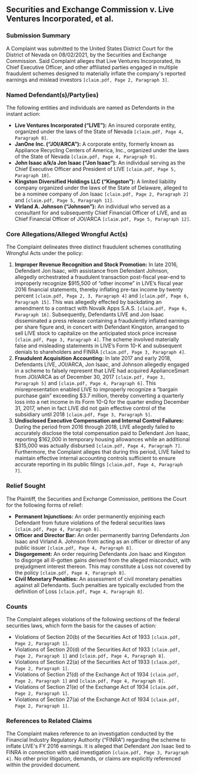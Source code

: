## Securities and Exchange Commission v. Live Ventures Incorporated, et al.
### Submission Summary

A Complaint was submitted to the United States District Court for the District of Nevada on 08/02/2021, by the Securities and Exchange Commission. Said Complaint alleges that Live Ventures Incorporated, its Chief Executive Officer, and other affiliated parties engaged in multiple fraudulent schemes designed to materially inflate the company's reported earnings and mislead investors `[claim.pdf, Page 2, Paragraph 3]`.

### Named Defendant(s)/Party(ies)

The following entities and individuals are named as Defendants in the instant action:

*   **Live Ventures Incorporated (“LIVE”):** An insured corporate entity, organized under the laws of the State of Nevada `[claim.pdf, Page 4, Paragraph 8]`.
*   **JanOne Inc. (“JOI/ARCA”):** A corporate entity, formerly known as Appliance Recycling Centers of America, Inc., organized under the laws of the State of Nevada `[claim.pdf, Page 4, Paragraph 9]`.
*   **John Isaac a/k/a Jon Isaac (“Jon Isaac”):** An individual serving as the Chief Executive Officer and President of LIVE `[claim.pdf, Page 5, Paragraph 10]`.
*   **Kingston Diversified Holdings LLC (“Kingston”):** A limited liability company organized under the laws of the State of Delaware, alleged to be a nominee company of Jon Isaac `[claim.pdf, Page 2, Paragraph 2]` and `[claim.pdf, Page 5, Paragraph 11]`.
*   **Virland A. Johnson (“Johnson”):** An individual who served as a consultant for and subsequently Chief Financial Officer of LIVE, and as Chief Financial Officer of JOI/ARCA `[claim.pdf, Page 5, Paragraph 12]`.

### Core Allegations/Alleged Wrongful Act(s)

The Complaint delineates three distinct fraudulent schemes constituting Wrongful Acts under the policy:

1.  **Improper Revenue Recognition and Stock Promotion:** In late 2016, Defendant Jon Isaac, with assistance from Defendant Johnson, allegedly orchestrated a fraudulent transaction post-fiscal year-end to improperly recognize $915,500 of “other income” in LIVE’s fiscal year 2016 financial statements, thereby inflating pre-tax income by twenty percent `[claim.pdf, Page 2, 3, Paragraph 4]` and `[claim.pdf, Page 6, Paragraph 15]`. This was allegedly effected by backdating an amendment to a contract with Novalk Apps S.A.S. `[claim.pdf, Page 6, Paragraph 16]`. Subsequently, Defendants LIVE and Jon Isaac disseminated a press release containing a fraudulently inflated earnings per share figure and, in concert with Defendant Kingston, arranged to sell LIVE stock to capitalize on the anticipated stock price increase `[claim.pdf, Page 3, Paragraph 4]`. The scheme involved materially false and misleading statements in LIVE’s Form 10-K and subsequent denials to shareholders and FINRA `[claim.pdf, Page 3, Paragraph 4]`.
2.  **Fraudulent Acquisition Accounting:** In late 2017 and early 2018, Defendants LIVE, JOI/ARCA, Jon Isaac, and Johnson allegedly engaged in a scheme to falsely represent that LIVE had acquired ApplianceSmart from JOI/ARCA as of December 30, 2017 `[claim.pdf, Page 3, Paragraph 5]` and `[claim.pdf, Page 4, Paragraph 6]`. This misrepresentation enabled LIVE to improperly recognize a “bargain purchase gain” exceeding $3.7 million, thereby converting a quarterly loss into a net income in its Form 10-Q for the quarter ending December 31, 2017, when in fact LIVE did not gain effective control of the subsidiary until 2018 `[claim.pdf, Page 3, Paragraph 5]`.
3.  **Undisclosed Executive Compensation and Internal Control Failures:** During the period from 2016 through 2018, LIVE allegedly failed to accurately disclose the total compensation paid to Defendant Jon Isaac, reporting $162,000 in temporary housing allowances while an additional $315,000 was actually disbursed `[claim.pdf, Page 4, Paragraph 7]`. Furthermore, the Complaint alleges that during this period, LIVE failed to maintain effective internal accounting controls sufficient to ensure accurate reporting in its public filings `[claim.pdf, Page 4, Paragraph 7]`.

### Relief Sought

The Plaintiff, the Securities and Exchange Commission, petitions the Court for the following forms of relief:

*   **Permanent Injunctions:** An order permanently enjoining each Defendant from future violations of the federal securities laws `[claim.pdf, Page 4, Paragraph 8]`.
*   **Officer and Director Bar:** An order permanently barring Defendants Jon Isaac and Virland A. Johnson from acting as an officer or director of any public issuer `[claim.pdf, Page 4, Paragraph 8]`.
*   **Disgorgement:** An order requiring Defendants Jon Isaac and Kingston to disgorge all ill-gotten gains derived from the alleged misconduct, with prejudgment interest thereon. This may constitute a Loss not covered by the policy `[claim.pdf, Page 4, Paragraph 8]`.
*   **Civil Monetary Penalties:** An assessment of civil monetary penalties against all Defendants. Such penalties are typically excluded from the definition of Loss `[claim.pdf, Page 4, Paragraph 8]`.

### Counts
The Complaint alleges violations of the following sections of the federal securities laws, which form the basis for the causes of action:

*   Violations of Section 20(b) of the Securities Act of 1933 `[claim.pdf, Page 2, Paragraph 1]`.
*   Violations of Section 20(d) of the Securities Act of 1933 `[claim.pdf, Page 2, Paragraph 1]` and `[claim.pdf, Page 4, Paragraph 8]`.
*   Violations of Section 22(a) of the Securities Act of 1933 `[claim.pdf, Page 2, Paragraph 1]`.
*   Violations of Section 21(d) of the Exchange Act of 1934 `[claim.pdf, Page 2, Paragraph 1]` and `[claim.pdf, Page 4, Paragraph 8]`.
*   Violations of Section 21(e) of the Exchange Act of 1934 `[claim.pdf, Page 2, Paragraph 1]`.
*   Violations of Section 27(a) of the Exchange Act of 1934 `[claim.pdf, Page 2, Paragraph 1]`.

### References to Related Claims

The Complaint makes reference to an investigation conducted by the Financial Industry Regulatory Authority (“FINRA”) regarding the scheme to inflate LIVE's FY 2016 earnings. It is alleged that Defendant Jon Isaac lied to FINRA in connection with said investigation `[claim.pdf, Page 3, Paragraph 4]`. No other prior litigation, demands, or claims are explicitly referenced within the provided document.
